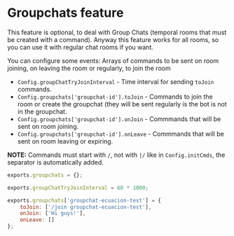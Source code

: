 Groupchats feature
====================

This feature is optional, to deal with Group Chats (temporal rooms that must be created with a command). Anyway this feature works for all rooms, so you can use it with regular chat rooms if you want.

You can configure some events: Arrays of commands to be sent on room joining, on leaving the room or regularly, to join the room

 - `Config.groupChatTryJoinInterval` - Time interval for sending `toJoin` commands.
 - `Config.groupchats['groupchat-id'].toJoin` - Commands to join the room or create the groupchat (they will be sent regularly is the bot is not in the groupchat.
 - `Config.groupchats['groupchat-id'].onJoin` - Commmands that will be sent on room joining.
 - `Config.groupchats['groupchat-id'].onLeave` - Commmands that will be sent on room leaving or expiring.

**NOTE:** Commands must start with `/`, not with `|/` like in `Config.initCmds`, the separator is automatically added.

```js
exports.groupchats = {};

exports.groupChatTryJoinInterval = 60 * 1000;

exports.groupchats['groupchat-ecuacion-test'] = {
	toJoin: ['/join groupchat-ecuacion-test'],
	onJoin: ['Hi guys!'],
	onLeave: []
};
```
